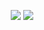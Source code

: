 <p align="center">
  <img src ="https://github-readme-stats.vercel.app/api?username=jcbcn&show_icons=true&count_private=true&theme=nightowl&bg_color=00000000&text_color=768390&title_color=036d6&icon_color=27d545&hide_border=true&hide=issues,contribs&include_all_commits=truee&hide_rank=true">
  <img src ="https://github-readme-stats.vercel.app/api/top-langs/?username=jcbcn&layout=compact&hide_border=true&theme=nightowl&bg_color=00000000&text_color=768390&title_color=036d6&icon_color=27d545&langs_count=4">
</p>
